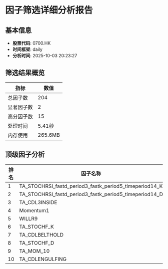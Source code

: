 # 因子筛选详细分析报告

## 基本信息
- **股票代码**: 0700.HK
- **时间框架**: daily
- **分析时间**: 2025-10-03 20:23:27

## 筛选结果概览
| 指标 | 数值 |
|------|------|
| 总因子数 | 204 |
| 显著因子数 | 2 |
| 高分因子数 | 15 |
| 处理时间 | 5.41秒 |
| 内存使用 | 265.6MB |

## 顶级因子分析
| 排名 | 因子名称 | 综合得分 | 预测能力 | 稳定性 | 独立性 | 实用性 |
|------|----------|----------|----------|--------|--------|--------|
| 1 | TA_STOCHRSI_fastd_period3_fastk_period5_timeperiod14_K | 0.896 | 0.916 | 0.806 | 1.000 | 0.925 |
| 2 | TA_STOCHRSI_fastd_period3_fastk_period5_timeperiod14_D | 0.815 | 0.783 | 0.760 | 0.913 | 0.925 |
| 3 | TA_CDL3INSIDE | 0.813 | 0.999 | 0.498 | 0.856 | 0.917 |
| 4 | Momentum1 | 0.803 | 0.997 | 0.673 | 0.667 | 0.921 |
| 5 | WILLR9 | 0.794 | 0.591 | 0.828 | 1.000 | 0.921 |
| 6 | TA_STOCHF_K | 0.794 | 0.589 | 0.847 | 1.000 | 0.917 |
| 7 | TA_CDLBELTHOLD | 0.762 | 0.672 | 0.676 | 1.000 | 0.917 |
| 8 | TA_STOCHF_D | 0.761 | 0.740 | 0.843 | 0.543 | 0.921 |
| 9 | TA_MOM_10 | 0.755 | 0.861 | 0.657 | 0.721 | 0.914 |
| 10 | TA_CDLENGULFING | 0.731 | 0.757 | 0.469 | 1.000 | 0.917 |
